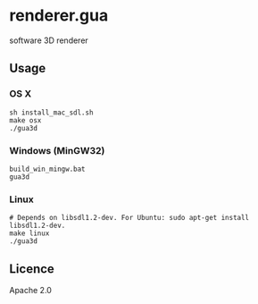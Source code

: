 # renderer.gua
software 3D renderer


## Usage

### OS X
```shell
sh install_mac_sdl.sh 
make osx
./gua3d
```

### Windows (MinGW32)
```shell
build_win_mingw.bat
gua3d
```

### Linux
```shell
# Depends on libsdl1.2-dev. For Ubuntu: sudo apt-get install libsdl1.2-dev.
make linux
./gua3d
```

## Licence
Apache 2.0

